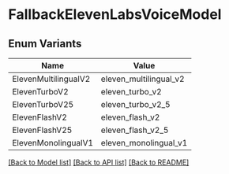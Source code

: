 # FallbackElevenLabsVoiceModel

## Enum Variants

| Name | Value |
|---- | -----|
| ElevenMultilingualV2 | eleven_multilingual_v2 |
| ElevenTurboV2 | eleven_turbo_v2 |
| ElevenTurboV25 | eleven_turbo_v2_5 |
| ElevenFlashV2 | eleven_flash_v2 |
| ElevenFlashV25 | eleven_flash_v2_5 |
| ElevenMonolingualV1 | eleven_monolingual_v1 |


[[Back to Model list]](../README.md#documentation-for-models) [[Back to API list]](../README.md#documentation-for-api-endpoints) [[Back to README]](../README.md)


